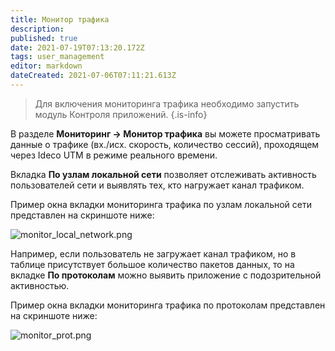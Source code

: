 ```yaml
---
title: Монитор трафика
description: 
published: true
date: 2021-07-19T07:13:20.172Z
tags: user_management
editor: markdown
dateCreated: 2021-07-06T07:11:21.613Z
---
```


> Для включения мониторинга трафика необходимо запустить модуль Контроля приложений.
{.is-info}

В разделе **Мониторинг -> Монитор трафика** вы можете просматривать данные о трафике (вх./исх. скорость, количество сессий), проходящем через Ideco UTM в режиме реального времени.

Вкладка **По узлам локальной сети** позволяет отслеживать активность пользователей сети и выявлять тех, кто нагружает канал трафиком.

Пример окна вкладки мониторинга трафика по узлам локальной сети представлен на скриншоте ниже:

![monitor_local_network.png](/monitor_local_network.png)

Например, если пользователь не загружает канал трафиком, но в таблице присутствует большое количество пакетов данных, то на вкладке **По протоколам** можно выявить приложение с подозрительной активностью.

Пример окна вкладки мониторинга трафика по протоколам представлен на скриншоте ниже:

![monitor_prot.png](/monitor_prot.png)

